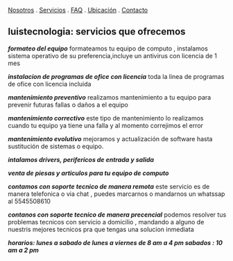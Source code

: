 [Nosotros](./nosotros.md) . [Servicios](./servicios.md) . [FAQ](FAQ.md) . [Ubicación](ubicacion.md) . [Contacto](./contacto.md)
## luistecnologia: servicios que ofrecemos 

***formateo del equipo***
formateamos tu equipo de computo , instalamos sistema operativo de su preferencia,incluye un antivirus con licencia de 1 mes 

***instalacion de programas de ofice con licencia***
toda la linea de programas de ofice con licencia incluida 

***mantenimiento preventivo***
realizamos mantenimiento a tu equipo para prevenir futuras fallas o daños a el equipo 

***mantenimiento correctivo***
este tipo de mantenimiento lo realizamos cuando tu equipo ya tiene una falla y al momento correjimos el error 

***mantenimiento evolutivo***
mejoramos y actualización de software hasta sustitución de sistemas o equipo.

***intalamos drivers, perifericos de entrada y salida***

***venta de piesas y articulos para tu equipo de computo***

***contamos con soporte tecnico de manera remota***
este servicio es de manera telefonica o via chat , puedes marcarnos o mandarnos un whatssap al 5545508610 

***contanos con soporte tecnico de manera precencial***
podemos resolver tus problemas tecnicos con  servicio a domicilio , mandando a alguno de nuestris mejores tecnicos pra que tengas una 
solucion inmediata 

***horarios: lunes a sabado de lunes a viernes de 8 am a 4 pm sabados : 10 am a 2 pm***

